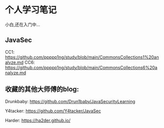 # 个人学习笔记
小白,还在入门中...

## JavaSec
CC1: https://github.com/ppppp1ng/study/blob/main/CommonsCollections1%20analyze.md
CC6: https://github.com/ppppp1ng/study/blob/main/CommonsCollections6%20analyze.md

















## 收藏的其他大师傅的blog:
Drunkbaby: https://github.com/Drun1baby/JavaSecurityLearning

Y4tacker: https://github.com/Y4tacker/JavaSec

Harder: https://ha2der.github.io/
